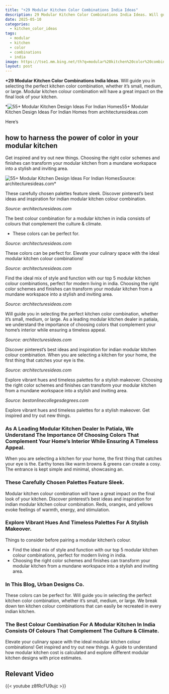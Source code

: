 ```yaml
---
title: "+29 Modular Kitchen Color Combinations India Ideas"
description: 29 Modular Kitchen Color Combinations India Ideas. Will guide you in selecting the perfect kitchen color combination, whether its small, medium, or large. Modul...
date: 2025-05-10
categories:
  - kitchen_color_ideas
tags:
  - modular
  - kitchen
  - color
  - combinations
  - india
image: https://tse1.mm.bing.net/th?q=modular%20kitchen%20color%20combinations%20india
layout: post
---
```


**+29 Modular Kitchen Color Combinations India Ideas**. Will guide you in selecting the perfect kitchen color combination, whether it’s small, medium, or large. Modular kitchen colour combination will have a great impact on the final look of your kitchen.

*![55+ Modular Kitchen Design Ideas For Indian Homes](https://i2.wp.com/architecturesideas.com/wp-content/uploads/2017/08/modular-kitchen-14.jpg)55+ Modular Kitchen Design Ideas For Indian Homes from architecturesideas.com

Here’s

## how to harness the power of color in your modular kitchen

Get inspired and try out new things. Choosing the right color schemes and finishes can transform your modular kitchen from a mundane workspace into a stylish and inviting area.

![55+ Modular Kitchen Design Ideas For Indian Homes](https://i2.wp.com/architecturesideas.com/wp-content/uploads/2017/08/modular-kitchen-2.jpeg)Source: architecturesideas.com*

These carefully chosen palettes feature sleek. Discover pinterest’s best ideas and inspiration for indian modular kitchen colour combination.

*Source: architecturesideas.com*

 The best colour combination for a modular kitchen in india consists of colours that complement the culture & climate.

- These colors can be perfect for.

*Source: architecturesideas.com*

These colors can be perfect for. Elevate your culinary space with the ideal modular kitchen colour combinations!

*Source: architecturesideas.com*

Find the ideal mix of style and function with our top 5 modular kitchen colour combinations, perfect for modern living in india. Choosing the right color schemes and finishes can transform your modular kitchen from a mundane workspace into a stylish and inviting area.

*Source: architecturesideas.com*

Will guide you in selecting the perfect kitchen color combination, whether it’s small, medium, or large. As a leading modular kitchen dealer in patiala, we understand the importance of choosing colors that complement your home’s interior while ensuring a timeless appeal.

*Source: architecturesideas.com*

Discover pinterest’s best ideas and inspiration for indian modular kitchen colour combination. When you are selecting a kitchen for your home, the first thing that catches your eye is the.

*Source: architecturesideas.com*

Explore vibrant hues and timeless palettes for a stylish makeover. Choosing the right color schemes and finishes can transform your modular kitchen from a mundane workspace into a stylish and inviting area.

*Source: bestonlinecollegesdegrees.com*

Explore vibrant hues and timeless palettes for a stylish makeover. Get inspired and try out new things.

### As A Leading Modular Kitchen Dealer In Patiala, We Understand The Importance Of Choosing Colors That Complement Your Home’s Interior While Ensuring A Timeless Appeal.

When you are selecting a kitchen for your home, the first thing that catches your eye is the. Earthy tones like warm browns & greens can create a cosy. The entrance is kept simple and minimal, showcasing an.

### These Carefully Chosen Palettes Feature Sleek.

Modular kitchen colour combination will have a great impact on the final look of your kitchen. Discover pinterest’s best ideas and inspiration for indian modular kitchen colour combination. Reds, oranges, and yellows evoke feelings of warmth, energy, and stimulation.

### Explore Vibrant Hues And Timeless Palettes For A Stylish Makeover.

Things to consider before pairing a modular kitchen’s colour.

- Find the ideal mix of style and function with our top 5 modular kitchen colour combinations, perfect for modern living in india.
- Choosing the right color schemes and finishes can transform your modular kitchen from a mundane workspace into a stylish and inviting area.

### In This Blog, Urban Designs Co.

These colors can be perfect for. Will guide you in selecting the perfect kitchen color combination, whether it’s small, medium, or large. We break down ten kitchen colour combinations that can easily be recreated in every indian kitchen.

### The Best Colour Combination For A Modular Kitchen In India Consists Of Colours That Complement The Culture & Climate.

Elevate your culinary space with the ideal modular kitchen colour combinations! Get inspired and try out new things. A guide to understand how modular kitchen cost is calculated and explore different modular kitchen designs with price estimates.

## Relevant Video

{{< youtube z8fRcFU9ujc >}}

